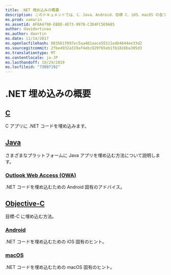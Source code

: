 ```yaml
---
title: .NET 埋め込みの概要
description: このドキュメントでは、C、Java、Android、目標 C、iOS、macOS の各プロジェクトで .NET 埋め込みを使用する方法について説明しているさまざまなガイドにリンクしています。
ms.prod: xamarin
ms.assetid: AF8A4798-EBDD-4E73-997B-C3D4FC5E9685
author: davidortinau
ms.author: daortin
ms.date: 11/14/2017
ms.openlocfilehash: 883561f097ec5aa481aace55511edb4844ee33d2
ms.sourcegitcommit: 2fbe4932a319af4ebc829f65eb1fb1816ba305d3
ms.translationtype: MT
ms.contentlocale: ja-JP
ms.lasthandoff: 10/29/2019
ms.locfileid: "73007192"
---
```

# <a name="getting-started-with-net-embedding"></a>.NET 埋め込みの概要

## <a name="ccmd"></a>[C](c.md)

C アプリに .NET コードを埋め込みます。

## <a name="javajavaindexmd"></a>[Java](java/index.md)

さまざまなプラットフォームに Java アプリを埋め込む方法について説明します。

### <a name="androidjavaandroidmd"></a>[Outlook Web Access (OWA)](java/android.md)

.NET コードを埋め込むための Android 固有のアドバイス。

## <a name="objective-cobjective-cindexmd"></a>[Objective-C](objective-c/index.md)

目標-C に埋め込む方法。

### <a name="iosobjective-ciosmd"></a>[Android](objective-c/ios.md)

.NET コードを埋め込むための iOS 固有のヒント。

### <a name="macosobjective-cmacosmd"></a>[macOS](objective-c/macos.md)

.NET コードを埋め込むための macOS 固有のヒント。
